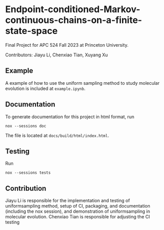# Endpoint-conditioned-Markov-continuous-chains-on-a-finite-state-space
Final Project for APC 524 Fall 2023 at Princeton University.

Contributors: Jiayu Li, Chenxiao Tian, Xuyang Xu

## Example
A example of how to use the uniform sampling method to study molecular evolution is included at `example.ipynb`.

## Documentation
To generate documentation for this project in html format, run
```shell
nox --sessions doc
```

The file is located at `docs/build/html/index.html`.

## Testing
Run
```shell
nox --sessions tests
```

## Contribution
Jiayu Li is responsible for the implementation and testing of uniformsampling method, setup of CI, packaging, and documentation (including the nox session), and demonstration of uniformsampling in molecular evolution.
Chenxiao Tian is responsible for adjusting the CI testing
